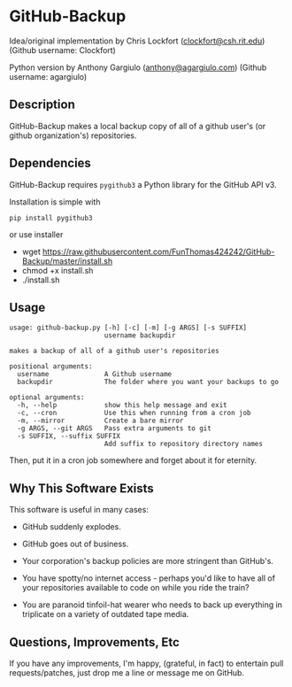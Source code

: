 GitHub-Backup
=============

Idea/original implementation by Chris Lockfort (clockfort@csh.rit.edu) (Github username: Clockfort)

Python version by Anthony Gargiulo (anthony@agargiulo.com) (Github username: agargiulo)

Description
----

GitHub-Backup makes a local backup copy of all of a github user's  (or github organization's) repositories. 

Dependencies
----

GitHub-Backup requires `pygithub3` a Python library for the GitHub API v3.

Installation is simple with

	pip install pygithub3

or use installer
* wget https://raw.githubusercontent.com/FunThomas424242/GitHub-Backup/master/install.sh
* chmod +x install.sh
* ./install.sh


Usage
-----
````
usage: github-backup.py [-h] [-c] [-m] [-g ARGS] [-s SUFFIX]
                        username backupdir

makes a backup of all of a github user's repositories

positional arguments:
  username              A Github username
  backupdir             The folder where you want your backups to go

optional arguments:
  -h, --help            show this help message and exit
  -c, --cron            Use this when running from a cron job
  -m, --mirror          Create a bare mirror
  -g ARGS, --git ARGS   Pass extra arguments to git
  -s SUFFIX, --suffix SUFFIX
                        Add suffix to repository directory names
````

Then, put it in a cron job somewhere and forget about it for eternity.

Why This Software Exists
-------------------------
This software is useful in many cases:

  - GitHub suddenly explodes.

  - GitHub goes out of business.

  - Your corporation's backup policies are more stringent than GitHub's.

  - You have spotty/no internet access - perhaps you'd like to have all of your repositories available to code on while you ride the train?

  - You are paranoid tinfoil-hat wearer who needs to back up everything in triplicate on a variety of outdated tape media.


Questions, Improvements, Etc
-----------------------------

If you have any improvements, I'm happy, (grateful, in fact) to entertain pull requests/patches, just drop me a line or message me on GitHub.
